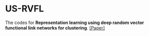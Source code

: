 # US-RVFL
The codes for **Representation learning using deep random vector functional link networks for clustering**.
[[Paper]](https://www.sciencedirect.com.remotexs.ntu.edu.sg/science/article/pii/S0031320322002254)

